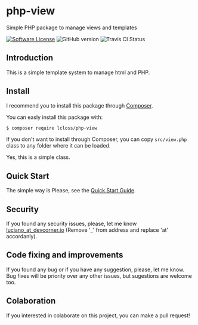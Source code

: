 # php-view
Simple PHP package to manage views and templates

[![Software License](https://img.shields.io/badge/License-MIT-brightgreen.svg)](https://github.com/lcloss/php-view/blob/master/LICENSE)
![GitHub version](https://img.shields.io/badge/version-v1.1-brightgreen.svg)
![Travis CI Status](https://travis-ci.org/lcloss/php-view.svg?branch=master)

## Introduction
This is a simple template system to manage html and PHP.

## Install

I recommend you to install this package through [Composer](https://getcomposer.org/).

You can easly install this package with:
```bash
$ composer require lcloss/php-view
```

If you don't want to install through Composer, you can copy `src/view.php` class to any folder where it can be loaded.

Yes, this is a simple class.

## Quick Start

The simple way is
Please, see the [Quick Start Guide](QUICKSTART.md).

## Security

If you found any security issues, please, let me know [luciano_at_devcorner.io](mailto:luciano_@_devcorner.io?subject=[Package%20LCloss\View]%20Security%20Issue) (Remove '_' from address and replace 'at' accordanly).

## Code fixing and improvements

If you found any bug or if you have any suggestion, please, let me know. Bug fixes will be priority over any other issues, but sugestions are welcome too.

## Colaboration

If you interested in colaborate on this project, you can make a pull request!
